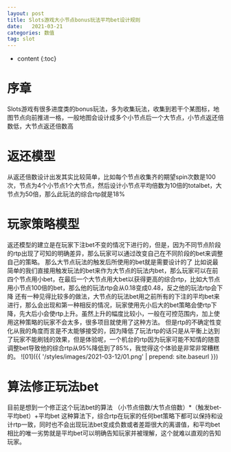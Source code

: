 ```yaml
---
layout: post
title: Slots游戏大小节点bonus玩法平均bet设计规则
date:   2021-03-21
categories: 数值
tag: slot
---
```


* content
{:toc}


序章			
====================================
Slots游戏有很多进度类的bonus玩法，多为收集玩法，收集到若干个某图标，地图节点向前推进一格，一般地图会设计成多个小节点后一个大节点，小节点返还倍数低，大节点返还倍数高


# 返还模型  
从返还倍数设计出发其实比较简单，比如每个节点收集齐的期望spin次数是100次，节点为4个小节点1个大节点，然后设计小节点平均倍数为10倍的totalbet，大节点为50倍，那么此玩法的综合rtp就是18%

# 玩家策略模型 
返还模型的建立是在玩家下注bet不变的情况下进行的，但是，因为不同节点阶段的rtp出现了可知的明确差异，那么玩家可以通过改变自己在不同阶段的bet来调整自己的策略。
那么大节点玩法的触发后所使用的bet就是需要设计的了
比如说最简单的我们直接用触发玩法的bet来作为大节点的玩法内bet，那么玩家可以在前四个节点用小bet，在最后一个大节点用大bet以获得更高的综合rtp，比如大节点用小节点100倍的bet，那么他的玩法rtp会从0.18变成0.48，反之他的玩法rtp会下降
还有一种见得比较多的做法，大节点的玩法bet用之前所有的下注的平均bet来进行，那么会出现和第一种相反的情况，玩家使用先小后大的bet策略会使rtp下降，先大后小会使rtp上升。虽然上升的幅度比较小，一般在可控范围内，加上使用这种策略的玩家不会太多，很多项目就使用了这种方法。
但是rtp的不确定性变化从我的角度而言是不太能够接受的，因为降低了玩法rtp的话只是从平衡上达到了玩家不能刷钱的效果，但是体验呢，一个机台的rtp因为玩家可能不知情的随意调整bet导致他的综合rtp从95%降低到了85%，我觉得这个体验是非常非常糟糕的。
![01]({{ '/styles/images/2021-03-12/01.png' | prepend: site.baseurl  }}) 


# 算法修正玩法bet  
目前是想到一个修正这个玩法bet的算法
（小节点倍数/大节点倍数）*（触发bet-平均bet）+平均bet
这种算法下，综合rtp在玩家的任何bet策略下都可以保持和设计rtp一致，同时也不会出现玩法bet变成负数或者差距很大的离谱值，和平均bet相比的唯一劣势就是平均bet可以明确告知玩家并被理解，这个就难以直观的告知玩家。
